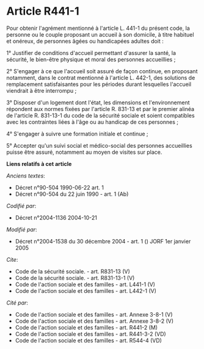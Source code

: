 # Article R441-1

Pour obtenir l'agrément mentionné à l'article L. 441-1 du présent code, la personne ou le couple proposant un accueil à son
domicile, à titre habituel et onéreux, de personnes âgées ou handicapées adultes doit : 

1° Justifier de conditions d'accueil permettant d'assurer la santé, la sécurité, le bien-être physique et moral des personnes
accueillies ; 

2° S'engager à ce que l'accueil soit assuré de façon continue, en proposant notamment, dans le contrat mentionné à l'article
L. 442-1, des solutions de remplacement satisfaisantes pour les périodes durant lesquelles l'accueil viendrait à être
interrompu ; 

3° Disposer d'un logement dont l'état, les dimensions et l'environnement répondent aux normes fixées par l'article R. 831-13
et par le premier alinéa de l'article R. 831-13-1 du code de la sécurité sociale et soient compatibles avec les contraintes
liées à l'âge ou au handicap de ces personnes ; 

4° S'engager à suivre une formation initiale et continue ; 

5° Accepter qu'un suivi social et médico-social des personnes accueillies puisse être assuré, notamment au moyen de visites
sur place.

**Liens relatifs à cet article**

_Anciens textes_:

  - Décret n°90-504 1990-06-22 art. 1
  - Décret n°90-504 du 22 juin 1990 - art. 1 (Ab)

_Codifié par_:

  - Décret n°2004-1136 2004-10-21

_Modifié par_:

  - Décret n°2004-1538 du 30 décembre 2004 - art. 1 () JORF 1er janvier 2005

_Cite_:

  - Code de la sécurité sociale. - art. R831-13 (V)
  - Code de la sécurité sociale. - art. R831-13-1 (V)
  - Code de l'action sociale et des familles - art. L441-1 (V)
  - Code de l'action sociale et des familles - art. L442-1 (V)

_Cité par_:

  - Code de l'action sociale et des familles - art. Annexe 3-8-1 (V)
  - Code de l'action sociale et des familles - art. Annexe 3-8-2 (V)
  - Code de l'action sociale et des familles - art. R441-2 (M)
  - Code de l'action sociale et des familles - art. R441-3-2 (VD)
  - Code de l'action sociale et des familles - art. R544-4 (VD)

